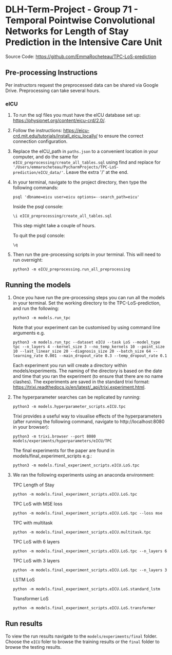# DLH-Term-Project - Group 71 - Temporal Pointwise Convolutional Networks for Length of Stay Prediction in the Intensive Care Unit

Source Code: https://github.com/EmmaRocheteau/TPC-LoS-prediction

## Pre-processing Instructions

Per instructors request the preprocessed data can be shared via Google Drive. Preprocessing can take several hours.

### eICU

1) To run the sql files you must have the eICU database set up: https://physionet.org/content/eicu-crd/2.0/. 

2) Follow the instructions: https://eicu-crd.mit.edu/tutorials/install_eicu_locally/ to ensure the correct connection configuration. 

3) Replace the eICU_path in `paths.json` to a convenient location in your computer, and do the same for `eICU_preprocessing/create_all_tables.sql` using find and replace for 
`'/Users/emmarocheteau/PycharmProjects/TPC-LoS-prediction/eICU_data/'`. Leave the extra '/' at the end.

4) In your terminal, navigate to the project directory, then type the following commands:

    ```
    psql 'dbname=eicu user=eicu options=--search_path=eicu'
    ```
    
    Inside the psql console:
    
    ```
    \i eICU_preprocessing/create_all_tables.sql
    ```
    
    This step might take a couple of hours.
    
    To quit the psql console:
    
    ```
    \q
    ```
    
5) Then run the pre-processing scripts in your terminal. This will need to run overnight:

    ```
    python3 -m eICU_preprocessing.run_all_preprocessing
    ```
    
## Running the models
1) Once you have run the pre-processing steps you can run all the models in your terminal. Set the working directory to the TPC-LoS-prediction, and run the following:

    ```
    python3 -m models.run_tpc
    ```
    
    Note that your experiment can be customised by using command line arguments e.g.
    
    ```
    python3 -m models.run_tpc --dataset eICU --task LoS --model_type tpc --n_layers 4 --kernel_size 3 --no_temp_kernels 10 --point_size 10 --last_linear_size 20 --diagnosis_size 20 --batch_size 64 --learning_rate 0.001 --main_dropout_rate 0.3 --temp_dropout_rate 0.1 
    ```
    
    Each experiment you run will create a directory within models/experiments. The naming of the directory is based on 
    the date and time that you ran the experiment (to ensure that there are no name clashes). The experiments are saved 
    in the standard trixi format: https://trixi.readthedocs.io/en/latest/_api/trixi.experiment.html.
    
2) The hyperparameter searches can be replicated by running:

    ```
    python3 -m models.hyperparameter_scripts.eICU.tpc
    ```
 
    Trixi provides a useful way to visualise effects of the hyperparameters (after running the following command, navigate to http://localhost:8080 in your browser):
    
    ```
    python3 -m trixi.browser --port 8080 models/experiments/hyperparameters/eICU/TPC
    ```
    
    The final experiments for the paper are found in models/final_experiment_scripts e.g.:
    
    ```
    python3 -m models.final_experiment_scripts.eICU.LoS.tpc
    ```
   
3) We ran the following experiments using an anaconda environment:

   TPC Length of Stay
    ```
    python -m models.final_experiment_scripts.eICU.LoS.tpc
    ```
   
   TPC LoS with MSE loss 
    ```
    python -m models.final_experiment_scripts.eICU.LoS.tpc --loss mse
    ```
   
   TPC with multitask
    ```
    python -m models.final_experiment_scripts.eICU.multitask.tpc
    ```
   
   TPC LoS with 6 layers
    ```
    python -m models.final_experiment_scripts.eICU.LoS.tpc --n_layers 6
    ```
   
   TPC LoS with 3 layers
    ```
    python -m models.final_experiment_scripts.eICU.LoS.tpc --n_layers 3
    ```
   
   LSTM LoS
    ```
    python -m models.final_experiment_scripts.eICU.LoS.standard_lstm
    ```
   
   Transformer LoS
    ```
    python -m models.final_experiment_scripts.eICU.LoS.transformer
    ```
   
 ## Run results
 To view the run results navigate to the `models/experiments/final` folder. Choose the `eICU` foler to browse the training results or the `final` folder to 
 browse the testing results. 
 
